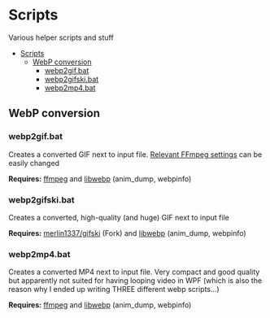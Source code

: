 # Scripts
Various helper scripts and stuff

- [Scripts](#scripts)
  - [WebP conversion](#webp-conversion)
    - [webp2gif.bat](#webp2gifbat)
    - [webp2gifski.bat](#webp2gifskibat)
    - [webp2mp4.bat](#webp2mp4bat)

## WebP conversion

### webp2gif.bat
Creates a converted GIF next to input file. [Relevant FFmpeg settings](http://ffmpeg.org/ffmpeg-filters.html#palettegen-1) can be easily changed

**Requires:**
[ffmpeg](https://www.ffmpeg.org/) and
[libwebp](https://developers.google.com/speed/webp/download) (anim_dump, webpinfo)

### webp2gifski.bat
Creates a converted, high-quality (and huge) GIF next to input file

**Requires:**
[merlin1337/gifski](https://github.com/merlin1337/gifski) (Fork) and
[libwebp](https://developers.google.com/speed/webp/download) (anim_dump, webpinfo)

### webp2mp4.bat
Creates a converted MP4 next to input file. Very compact and good quality but apparently not suited for having looping video in WPF (which is also the reason why I ended up writing THREE different webp scripts...)

**Requires:**
[ffmpeg](https://www.ffmpeg.org/) and
[libwebp](https://developers.google.com/speed/webp/download) (anim_dump, webpinfo)